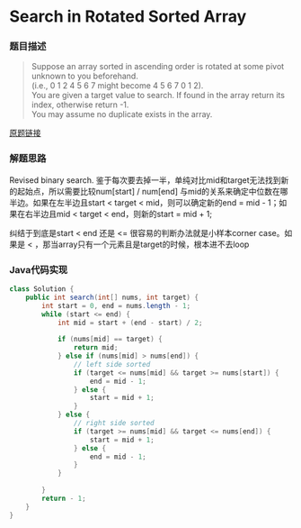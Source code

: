 # Search in Rotated Sorted Array
### 题目描述

> Suppose an array sorted in ascending order is rotated at some pivot unknown to you beforehand.
<br> (i.e., 0 1 2 4 5 6 7 might become 4 5 6 7 0 1 2).
<br> You are given a target value to search. If found in the array return its index, otherwise return -1.
<br> You may assume no duplicate exists in the array.

[原题链接](https://leetcode.com/problems/search-in-rotated-sorted-array/description/)

### 解题思路
Revised binary search. 鉴于每次要去掉一半，单纯对比mid和target无法找到新的起始点，所以需要比较num[start] / num[end] 与mid的关系来确定中位数在哪半边。如果在左半边且start < target < mid，则可以确定新的end = mid - 1；如果在右半边且mid < target < end，则新的start = mid + 1;

纠结于到底是start < end 还是 <= 很容易的判断办法就是小样本corner case。如果是 < ，那当array只有一个元素且是target的时候，根本进不去loop

###  Java代码实现

``` java
class Solution {
    public int search(int[] nums, int target) {
        int start = 0, end = nums.length - 1;
        while (start <= end) {
            int mid = start + (end - start) / 2;
            
            if (nums[mid] == target) {
                return mid;
            } else if (nums[mid] > nums[end]) {
                // left side sorted
                if (target <= nums[mid] && target >= nums[start]) {
                    end = mid - 1;
                } else {
                    start = mid + 1;
                }
            } else {
                // right side sorted
                if (target >= nums[mid] && target <= nums[end]) {
                    start = mid + 1;
                } else {
                    end = mid - 1;
                }
            }
            
        }
        return - 1;
    }          
}
```